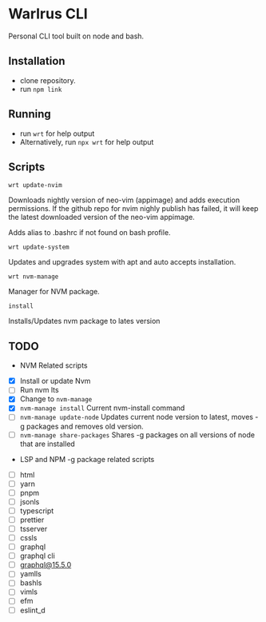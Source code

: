 # Warlrus CLI

Personal CLI tool built on node and bash.

## Installation

- clone repository.
- run `npm link`

## Running

- run `wrt` for help output
- Alternatively, run `npx wrt` for help output

## Scripts

`wrt update-nvim`

Downloads nightly version of neo-vim (appimage) and adds execution permissions. If the github repo for nvim nighly publish has failed, it will keep the latest downloaded version of the neo-vim appimage.

Adds alias to .bashrc if not found on bash profile.

`wrt update-system`

Updates and upgrades system with apt and auto accepts installation.

`wrt nvm-manage`

Manager for NVM package.

`install`

Installs/Updates nvm package to lates version

## TODO

- NVM Related scripts

- [x] Install or update Nvm
- [ ] Run nvm lts
- [x] Change to `nvm-manage`
- [x] `nvm-manage install` Current nvm-install command
- [ ] `nvm-manage update-node` Updates current node version to latest, moves -g packages and removes old version.
- [ ] `nvm-manage share-packages` Shares -g packages on all versions of node that are installed

- LSP and NPM -g package related scripts

- [ ] html
- [ ] yarn
- [ ] pnpm
- [ ] jsonls
- [ ] typescript
- [ ] prettier
- [ ] tsserver
- [ ] cssls
- [ ] graphql
- [ ] graphql cli
- [ ] graphql@15.5.0
- [ ] yamlls
- [ ] bashls
- [ ] vimls
- [ ] efm
- [ ] eslint_d
